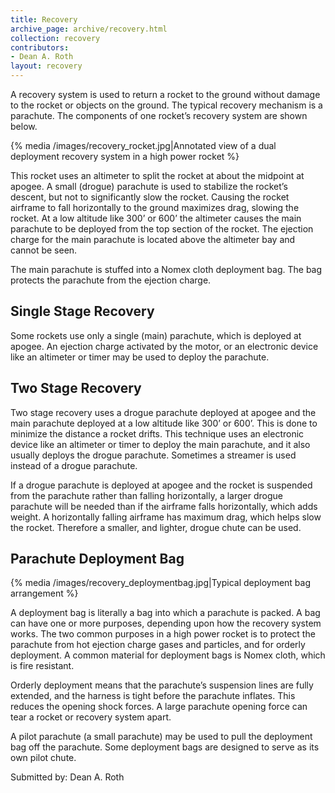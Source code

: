 ```yaml
---
title: Recovery
archive_page: archive/recovery.html
collection: recovery
contributors:
- Dean A. Roth
layout: recovery
---
```

A recovery system is used to return a rocket to the ground without damage to the rocket or objects on the ground.
The typical recovery mechanism is a parachute.
The components of one rocket’s recovery system are shown below.

{% media /images/recovery_rocket.jpg|Annotated view of a dual deployment recovery system in a high power rocket %}

This rocket uses an altimeter to split the rocket at about the midpoint at apogee.
A small (drogue) parachute is used to stabilize the rocket’s descent, but not to significantly slow the rocket.
Causing the rocket airframe to fall horizontally to the ground maximizes drag, slowing the rocket.
At a low altitude like 300’ or 600’ the altimeter causes the main parachute to be deployed from the top section of the rocket.
The ejection charge for the main parachute is located above the altimeter bay and cannot be seen.

The main parachute is stuffed into a Nomex cloth deployment bag.
The bag protects the parachute from the ejection charge.

## Single Stage Recovery
Some rockets use only a single (main) parachute, which is deployed at apogee.
An ejection charge activated by the motor, or an electronic device like an altimeter or timer may be used to deploy the parachute.

## Two Stage Recovery
Two stage recovery uses a drogue parachute deployed at apogee and the main parachute deployed at a low altitude like 300’ or 600’.
This is done to minimize the distance a rocket drifts.
This technique uses an electronic device like an altimeter or timer to deploy the main parachute, and it also usually deploys the drogue parachute.
Sometimes a streamer is used instead of a drogue parachute.

If a drogue parachute is deployed at apogee and the rocket is suspended from the parachute rather than falling horizontally, a larger drogue parachute will be needed than if the airframe falls horizontally, which adds weight.
A horizontally falling airframe has maximum drag, which helps slow the rocket.
Therefore a smaller, and lighter, drogue chute can be used.

## Parachute Deployment Bag

{% media /images/recovery_deploymentbag.jpg|Typical deployment bag arrangement %}

A deployment bag is literally a bag into which a parachute is packed.
A bag can have one or more purposes, depending upon how the recovery system works.
The two common purposes in a high power rocket is to protect the parachute from hot ejection charge gases and particles, and for orderly deployment.
A common material for deployment bags is Nomex cloth, which is fire resistant.

Orderly deployment means that the parachute’s suspension lines are fully extended, and the harness is tight before the parachute inflates.
This reduces the opening shock forces.
A large parachute opening force can tear a rocket or recovery system apart.

A pilot parachute (a small parachute) may be used to pull the deployment bag off the parachute.
Some deployment bags are designed to serve as its own pilot chute.

Submitted by: Dean A. Roth
